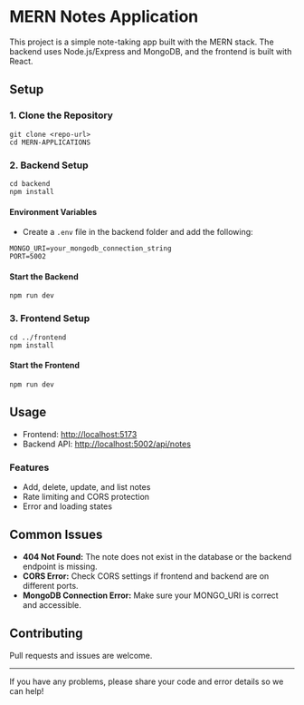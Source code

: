 # MERN Notes Application

This project is a simple note-taking app built with the MERN stack. The backend uses Node.js/Express and MongoDB, and the frontend is built with React.

## Setup

### 1. Clone the Repository

```
git clone <repo-url>
cd MERN-APPLICATIONS
```

### 2. Backend Setup

```
cd backend
npm install
```

#### Environment Variables

- Create a `.env` file in the backend folder and add the following:

```
MONGO_URI=your_mongodb_connection_string
PORT=5002
```

#### Start the Backend

```
npm run dev
```

### 3. Frontend Setup

```
cd ../frontend
npm install
```

#### Start the Frontend

```
npm run dev
```

## Usage

- Frontend: [http://localhost:5173](http://localhost:5173)
- Backend API: [http://localhost:5002/api/notes](http://localhost:5002/api/notes)

### Features

- Add, delete, update, and list notes
- Rate limiting and CORS protection
- Error and loading states

## Common Issues

- **404 Not Found:** The note does not exist in the database or the backend endpoint is missing.
- **CORS Error:** Check CORS settings if frontend and backend are on different ports.
- **MongoDB Connection Error:** Make sure your MONGO_URI is correct and accessible.

## Contributing

Pull requests and issues are welcome.

---

If you have any problems, please share your code and error details so we can help!
